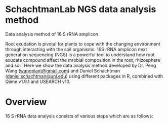 # SchachtmanLab NGS data analysis method
Data analysis method of 16 S rRNA amplicon

Root exudation is pivotal for plants to cope with the changing environment through interacting with the soil organisms. 16S rRNA amplicon next generation sequencing (NGS) is a powerful tool to understand how root exudate compound affect the mrobial composition in the root, rhizosphere and soil. Here we show the data analysis method developed by Dr. Peng Wang (wangplant@gmail.com) and Daniel Schachtman (daniel.schachtman@unl.edu) using different packages in R, combined with Qiime v1.9.1 and USEARCH v10. 

# Overview

16 S rRNA data analysis consists of various steps which are as follows:


